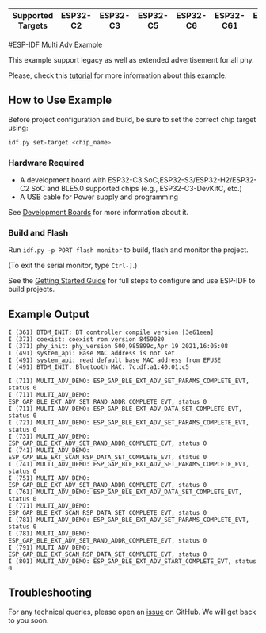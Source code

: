 | Supported Targets | ESP32-C2 | ESP32-C3 | ESP32-C5 | ESP32-C6 | ESP32-C61 | ESP32-H2 | ESP32-S3 |
| ----------------- | -------- | -------- | -------- | -------- | --------- | -------- | -------- |

#ESP-IDF Multi Adv Example

This example support legacy as well as extended advertisement for all phy.

Please, check this [tutorial](tutorial/Mulit_Adv_Example_Walkthrough.md) for more information about this example.

## How to Use Example

Before project configuration and build, be sure to set the correct chip target using:

```bash
idf.py set-target <chip_name>
```

### Hardware Required

* A development board with ESP32-C3 SoC,ESP32-S3/ESP32-H2/ESP32-C2 SoC and BLE5.0 supported chips (e.g., ESP32-C3-DevKitC, etc.)
* A USB cable for Power supply and programming

See [Development Boards](https://www.espressif.com/en/products/devkits) for more information about it.

### Build and Flash

Run `idf.py -p PORT flash monitor` to build, flash and monitor the project.

(To exit the serial monitor, type ``Ctrl-]``.)

See the [Getting Started Guide](https://idf.espressif.com/) for full steps to configure and use ESP-IDF to build projects.


## Example Output

```
I (361) BTDM_INIT: BT controller compile version [3e61eea]
I (371) coexist: coexist rom version 8459080
I (371) phy_init: phy_version 500,985899c,Apr 19 2021,16:05:08
I (491) system_api: Base MAC address is not set
I (491) system_api: read default base MAC address from EFUSE
I (491) BTDM_INIT: Bluetooth MAC: 7c:df:a1:40:01:c5

I (711) MULTI_ADV_DEMO: ESP_GAP_BLE_EXT_ADV_SET_PARAMS_COMPLETE_EVT, status 0
I (711) MULTI_ADV_DEMO: ESP_GAP_BLE_EXT_ADV_SET_RAND_ADDR_COMPLETE_EVT, status 0
I (711) MULTI_ADV_DEMO: ESP_GAP_BLE_EXT_ADV_DATA_SET_COMPLETE_EVT, status 0
I (721) MULTI_ADV_DEMO: ESP_GAP_BLE_EXT_ADV_SET_PARAMS_COMPLETE_EVT, status 0
I (731) MULTI_ADV_DEMO: ESP_GAP_BLE_EXT_ADV_SET_RAND_ADDR_COMPLETE_EVT, status 0
I (741) MULTI_ADV_DEMO: ESP_GAP_BLE_EXT_SCAN_RSP_DATA_SET_COMPLETE_EVT, status 0
I (741) MULTI_ADV_DEMO: ESP_GAP_BLE_EXT_ADV_SET_PARAMS_COMPLETE_EVT, status 0
I (751) MULTI_ADV_DEMO: ESP_GAP_BLE_EXT_ADV_SET_RAND_ADDR_COMPLETE_EVT, status 0
I (761) MULTI_ADV_DEMO: ESP_GAP_BLE_EXT_ADV_DATA_SET_COMPLETE_EVT, status 0
I (771) MULTI_ADV_DEMO: ESP_GAP_BLE_EXT_SCAN_RSP_DATA_SET_COMPLETE_EVT, status 0
I (781) MULTI_ADV_DEMO: ESP_GAP_BLE_EXT_ADV_SET_PARAMS_COMPLETE_EVT, status 0
I (781) MULTI_ADV_DEMO: ESP_GAP_BLE_EXT_ADV_SET_RAND_ADDR_COMPLETE_EVT, status 0
I (791) MULTI_ADV_DEMO: ESP_GAP_BLE_EXT_SCAN_RSP_DATA_SET_COMPLETE_EVT, status 0
I (801) MULTI_ADV_DEMO: ESP_GAP_BLE_EXT_ADV_START_COMPLETE_EVT, status 0

```

## Troubleshooting

For any technical queries, please open an [issue](https://github.com/espressif/esp-idf/issues) on GitHub. We will get back to you soon.
